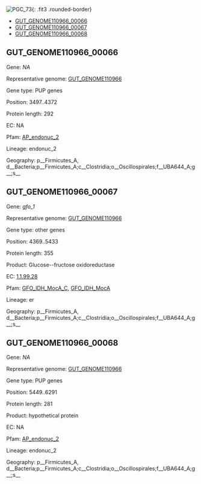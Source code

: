 ![PGC_73](../static/images/Clusters_figure/PGC_73.jpg){: .fit3 .rounded-border}

<ul id="myTab" class="nav nav-tabs">
  <li class="active">
        <a href="#tab1" data-toggle="tab">GUT_GENOME110966_00066</a>
  </li>
<li><a href="#tab2" data-toggle="tab">GUT_GENOME110966_00067</a></li>
<li><a href="#tab3" data-toggle="tab">GUT_GENOME110966_00068</a></li>
</ul>

<div id="myTabContent" class="tab-content">
  <div class="tab-pane fade in active" id="tab1">

<h2 id="GUT_GENOME110966_00066">GUT_GENOME110966_00066</h2>
<p>Gene: <em>NA</em>
<p>Representative genome: <a href="Europe">GUT_GENOME110966</a></p>
<p>Gene type: PUP genes</p>
<p>Position: 3497..4372</p>
<p>Protein length: 292</p>
<p>EC: NA</p>
<p>Pfam: <a href="http://pfam.xfam.org/family/AP_endonuc_2">AP_endonuc_2</a></p>

<p>Lineage: endonuc_2</p>
<p>Geography: p__Firmicutes_A, d__Bacteria;p__Firmicutes_A;c__Clostridia;o__Oscillospirales;f__UBA644_A;g__;s__</p>
  </div>

  <div class="tab-pane fade" id="tab2">

<h2 id="GUT_GENOME110966_00067">GUT_GENOME110966_00067</h2>
<p>Gene: <em>gfo_1</em></p>
<p>Representative genome: <a href="Europe">GUT_GENOME110966</a></p>
<p>Gene type: other genes</p>
<p>Position: 4369..5433</p>
<p>Protein length: 355</p>
<p>Product: Glucose--fructose oxidoreductase</p>
<p>EC: <a href="https://www.brenda-enzymes.org/enzyme.php?ecno=1.1.99.28">1.1.99.28</a></p>
<p>Pfam: <a href="http://pfam.xfam.org/family/GFO_IDH_MocA_C">GFO_IDH_MocA_C</a>, <a href="http://pfam.xfam.org/family/GFO_IDH_MocA">GFO_IDH_MocA</a></p>
<p>Lineage: er</p>
<p>Geography: p__Firmicutes_A, d__Bacteria;p__Firmicutes_A;c__Clostridia;o__Oscillospirales;f__UBA644_A;g__;s__</p>

  </div>
  <div class="tab-pane fade" id="tab3">

<h2 id="GUT_GENOME110966_00068">GUT_GENOME110966_00068</h2>
<p>Gene: <em>NA</em></p>
<p>Representative genome: <a href="Europe">GUT_GENOME110966</a></p>
<p>Gene type: PUP genes</p>
<p>Position: 5449..6291</p>
<p>Protein length: 281</p>
<p>Product: hypothetical protein</p>
<p>EC: NA</p>
<p>Pfam: <a href="http://pfam.xfam.org/family/AP_endonuc_2">AP_endonuc_2</a></p>

<p>Lineage: endonuc_2</p>
<p>Geography: p__Firmicutes_A, d__Bacteria;p__Firmicutes_A;c__Clostridia;o__Oscillospirales;f__UBA644_A;g__;s__</p>

  </div>
</div>
